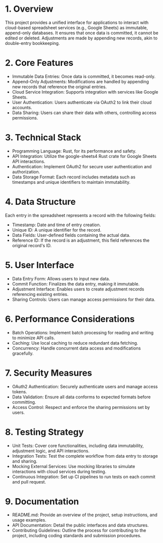 # 1. Overview

This project provides a unified interface for applications to interact with cloud-based spreadsheet services (e.g., Google Sheets) as immutable, append-only databases. It ensures that once data is committed, it cannot be edited or deleted. Adjustments are made by appending new records, akin to double-entry bookkeeping.

# 2. Core Features

- Immutable Data Entries: Once data is committed, it becomes read-only.
- Append-Only Adjustments: Modifications are handled by appending new records that reference the original entries.
- Cloud Service Integration: Supports integration with services like Google Sheets.
- User Authentication: Users authenticate via OAuth2 to link their cloud accounts.
- Data Sharing: Users can share their data with others, controlling access permissions.

# 3. Technical Stack

- Programming Language: Rust, for its performance and safety.
- API Integration: Utilize the google-sheets4 Rust crate for Google Sheets API interactions.
- Authentication: Implement OAuth2 for secure user authentication and authorization.
- Data Storage Format: Each record includes metadata such as timestamps and unique identifiers to maintain immutability.

# 4. Data Structure

Each entry in the spreadsheet represents a record with the following fields:

- Timestamp: Date and time of entry creation.
- Unique ID: A unique identifier for the record.
- Data Fields: User-defined fields containing the actual data.
- Reference ID: If the record is an adjustment, this field references the original record's ID.

# 5. User Interface

- Data Entry Form: Allows users to input new data.
- Commit Function: Finalizes the data entry, making it immutable.
- Adjustment Interface: Enables users to create adjustment records referencing existing entries.
- Sharing Controls: Users can manage access permissions for their data.

# 6. Performance Considerations

- Batch Operations: Implement batch processing for reading and writing to minimize API calls.
- Caching: Use local caching to reduce redundant data fetching.
- Concurrency: Handle concurrent data access and modifications gracefully.

# 7. Security Measures

- OAuth2 Authentication: Securely authenticate users and manage access tokens.
- Data Validation: Ensure all data conforms to expected formats before committing.
- Access Control: Respect and enforce the sharing permissions set by users.

# 8. Testing Strategy

- Unit Tests: Cover core functionalities, including data immutability, adjustment logic, and API interactions.
- Integration Tests: Test the complete workflow from data entry to storage and sharing.
- Mocking External Services: Use mocking libraries to simulate interactions with cloud services during testing.
- Continuous Integration: Set up CI pipelines to run tests on each commit and pull request.

# 9. Documentation

- README.md: Provide an overview of the project, setup instructions, and usage examples.
- API Documentation: Detail the public interfaces and data structures.
- Contributing Guidelines: Outline the process for contributing to the project, including coding standards and submission procedures.
